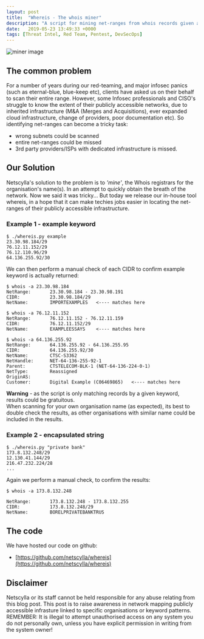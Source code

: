 ```yaml
---
layout: post
title:  "Whereis - The whois miner"
description: "A script for mining net-ranges from whois records given a specific keyword"
date:   2019-05-23 13:49:33 +0000
tags: [Threat Intel, Red Team, Pentest, DevSecOps]
---
```


![miner image](/blog/assets/miner.png)

## The common problem
For a number of years during our red-teaming, and major infosec panics (such as eternal-blue, blue-keep etc), 
clients have asked us on their behalf to scan their entire range. However, some Infosec professionals and CISO's
struggle to know the extent of their publicly accessible networks, due to inherited infrastructure (M&A (Merges and Acquisitions),
ever expanded cloud infrastructure, change of providers, poor documentation etc). So identifying net-ranges can become a tricky task:
 * wrong subnets could be scanned
 * entire net-ranges could be missed
 * 3rd party providers/ISPs with dedicated infrastructure is missed.

## Our Solution
Netscylla's solution to the problem is to *'mine'*, the Whois registrars for the organisation's name(s). In an attempt to quickly obtain the breath of the network.
Now we said it was tricky... But today we release our in-house tool whereis, in a hope that it can make techies jobs easier in locating
the net-ranges of their publicly accessible infrastructure. 

### Example 1 - example keyword
```
$ ./whereis.py example
23.30.98.184/29
76.12.11.152/29
76.12.110.96/29
64.136.255.92/30
```
We can then perform a manual check of each CIDR to confirm example keyword is actually returned:
```
$ whois -a 23.30.98.184
NetRange:       23.30.98.184 - 23.30.98.191
CIDR:           23.30.98.184/29
NetName:        IMPORTEXAMPLES   <---- matches here

$ whois -a 76.12.11.152
NetRange:       76.12.11.152 - 76.12.11.159
CIDR:           76.12.11.152/29
NetName:        EXAMPLEESSAYS    <---- matches here

$ whois -a 64.136.255.92
NetRange:       64.136.255.92 - 64.136.255.95
CIDR:           64.136.255.92/30
NetName:        CTSC-S3362
NetHandle:      NET-64-136-255-92-1
Parent:         CTSTELECOM-BLK-1 (NET-64-136-224-0-1)
NetType:        Reassigned
OriginAS:       
Customer:       Digital Example (C06469865)   <---- matches here
```

**Warning** - as the script is only matching records by a given keyword, results could be gratuitous.  
When scanning for your own organisation name (as expected), its best to double check the results, as other organisations
with similar name could be included in the results.

### Example 2 - encapsulated string
```
$ ./whereis.py "private bank"
173.8.132.248/29
12.130.41.144/29
216.47.232.224/28
...
```
Again we perform a manual check, to confirm the results:
```
$ whois -a 173.8.132.248

NetRange:       173.8.132.248 - 173.8.132.255
CIDR:           173.8.132.248/29
NetName:        BORELPRIVATEBANKTRUS
```

## The code
We have hosted our code on github:
 * [https://github.com/netscylla/whereis](https://github.com/netscylla/whereis)

## Disclaimer
Netscylla or its staff cannot be held responsible for any abuse relating from this blog post. 
This post is to raise awareness in network mapping publicly accessible infrasture linked to specific organisations or keyword patterns. REMEMBER: It is illegal to attempt unauthorised access on any system you do not personally own, unless you have explicit permission in writing from the system owner!
